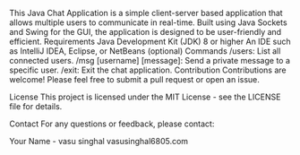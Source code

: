 This Java Chat Application is a simple client-server based application that allows multiple users to communicate in real-time. Built using Java Sockets and Swing for the GUI, the application is designed to be user-friendly and efficient.
Requirements
Java Development Kit (JDK) 8 or higher
An IDE such as IntelliJ IDEA, Eclipse, or NetBeans (optional)
Commands
/users: List all connected users.
/msg [username] [message]: Send a private message to a specific user.
/exit: Exit the chat application.
Contribution
Contributions are welcome! Please feel free to submit a pull request or open an issue.

License
This project is licensed under the MIT License - see the LICENSE file for details.

Contact
For any questions or feedback, please contact:

Your Name - vasu singhal vasusinghal6805.com
